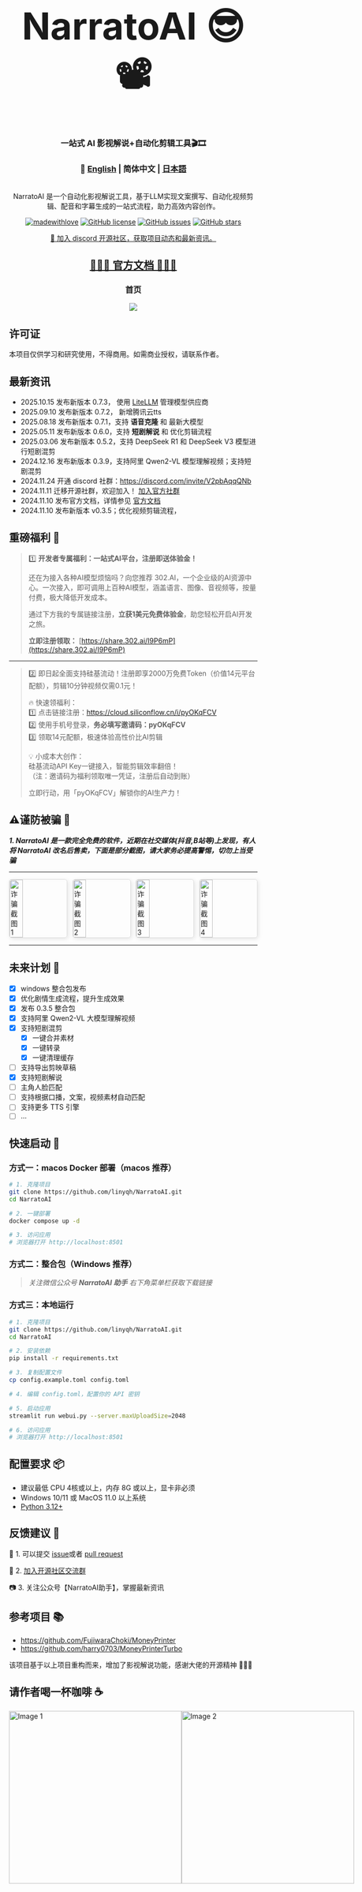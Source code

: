 
<div align="center">
<h1 align="center" style="font-size: 2cm;"> NarratoAI 😎📽️ </h1>
<h3 align="center">一站式 AI 影视解说+自动化剪辑工具🎬🎞️ </h3>


<h3>📖 <a href="README-en.md">English</a> | 简体中文 | <a href="README-ja.md">日本語</a> </h3>
<div align="center">

[//]: # (  <a href="https://trendshift.io/repositories/8731" target="_blank"><img src="https://trendshift.io/api/badge/repositories/8731" alt="harry0703%2FNarratoAI | Trendshift" style="width: 250px; height: 55px;" width="250" height="55"/></a>)
</div>
<br>
NarratoAI 是一个自动化影视解说工具，基于LLM实现文案撰写、自动化视频剪辑、配音和字幕生成的一站式流程，助力高效内容创作。
<br>

[![madewithlove](https://img.shields.io/badge/made_with-%E2%9D%A4-red?style=for-the-badge&labelColor=orange)](https://github.com/linyqh/NarratoAI)
[![GitHub license](https://img.shields.io/github/license/linyqh/NarratoAI?style=for-the-badge)](https://github.com/linyqh/NarratoAI/blob/main/LICENSE)
[![GitHub issues](https://img.shields.io/github/issues/linyqh/NarratoAI?style=for-the-badge)](https://github.com/linyqh/NarratoAI/issues)
[![GitHub stars](https://img.shields.io/github/stars/linyqh/NarratoAI?style=for-the-badge)](https://github.com/linyqh/NarratoAI/stargazers)

<a href="https://discord.com/invite/V2pbAqqQNb" target="_blank">💬 加入 discord 开源社区，获取项目动态和最新资讯。</a>

<h2><a href="https://p9mf6rjv3c.feishu.cn/wiki/SP8swLLZki5WRWkhuFvc2CyInDg?from=from_copylink" target="_blank">🎉🎉🎉 官方文档 🎉🎉🎉</a> </h2>
<h3>首页</h3>

![](docs/index-zh.png)

</div>

## 许可证
本项目仅供学习和研究使用，不得商用。如需商业授权，请联系作者。

## 最新资讯
- 2025.10.15 发布新版本 0.7.3， 使用 [LiteLLM](https://github.com/BerriAI/litellm) 管理模型供应商
- 2025.09.10 发布新版本 0.7.2，  新增腾讯云tts
- 2025.08.18 发布新版本 0.7.1，支持 **语音克隆** 和 最新大模型
- 2025.05.11 发布新版本 0.6.0，支持 **短剧解说** 和 优化剪辑流程
- 2025.03.06 发布新版本 0.5.2，支持 DeepSeek R1 和 DeepSeek V3 模型进行短剧混剪
- 2024.12.16 发布新版本 0.3.9，支持阿里 Qwen2-VL 模型理解视频；支持短剧混剪
- 2024.11.24 开通 discord 社群：https://discord.com/invite/V2pbAqqQNb
- 2024.11.11 迁移开源社群，欢迎加入！ [加入官方社群](https://github.com/linyqh/NarratoAI/wiki)
- 2024.11.10 发布官方文档，详情参见 [官方文档](https://p9mf6rjv3c.feishu.cn/wiki/SP8swLLZki5WRWkhuFvc2CyInDg)
- 2024.11.10 发布新版本 v0.3.5；优化视频剪辑流程，

## 重磅福利 🎉
> 1️⃣
> **开发者专属福利：一站式AI平台，注册即送体验金！**
>
> 还在为接入各种AI模型烦恼吗？向您推荐 302.AI，一个企业级的AI资源中心。一次接入，即可调用上百种AI模型，涵盖语言、图像、音视频等，按量付费，极大降低开发成本。
>
> 通过下方我的专属链接注册，**立获1美元免费体验金**，助您轻松开启AI开发之旅。
>
> **立即注册领取：** [https://share.302.ai/I9P6mP](https://share.302.ai/I9P6mP)

---
> 2️⃣
> 即日起全面支持硅基流动！注册即享2000万免费Token（价值14元平台配额），剪辑10分钟视频仅需0.1元！  
> 
> 🔥 快速领福利：  
> 1️⃣ 点击链接注册：https://cloud.siliconflow.cn/i/pyOKqFCV  
> 2️⃣ 使用手机号登录，**务必填写邀请码：pyOKqFCV**  
> 3️⃣ 领取14元配额，极速体验高性价比AI剪辑  
> 
> 💡 小成本大创作：  
> 硅基流动API Key一键接入，智能剪辑效率翻倍！  
> （注：邀请码为福利领取唯一凭证，注册后自动到账）  
> 
> 立即行动，用「pyOKqFCV」解锁你的AI生产力！


## ⚠️谨防被骗 📢

_**1. NarratoAI 是一款完全免费的软件，近期在社交媒体(抖音,B站等)上发现，有人将 NarratoAI 改名后售卖，下面是部分截图，请大家务必提高警惕，切勿上当受骗**_

---

<div style="display: flex; flex-wrap: wrap; justify-content: space-around; align-items: flex-start; gap: 10px;">
  <img src="https://github.com/user-attachments/assets/9cc0e5e4-bd5b-4655-b5ef-7d9085cdbc50" alt="诈骗截图 1" style="width: 23%; max-width: 250px; height: auto; border: 1px solid #ddd; border-radius: 5px; box-shadow: 2px 2px 8px rgba(0,0,0,0.1);">
  <img src="https://github.com/user-attachments/assets/464b877c-b061-4856-8260-a0ef6fad7e52" alt="诈骗截图 2" style="width: 23%; max-width: 250px; height: auto; border: 1px solid #ddd; border-radius: 5px; box-shadow: 2px 2px 8px rgba(0,0,0,0.1);">
  <img src="https://github.com/user-attachments/assets/9d7a6ea9-4bca-42b5-a61e-7e464037930f" alt="诈骗截图 3" style="width: 23%; max-width: 250px; height: auto; border: 1px solid #ddd; border-radius: 5px; box-shadow: 2px 2px 8px rgba(0,0,0,0.1);">
  <img src="https://github.com/user-attachments/assets/09eeb94d-c670-4d7d-ba19-c0468bed3291" alt="诈骗截图 4" style="width: 23%; max-width: 250px; height: auto; border: 1px solid #ddd; border-radius: 5px; box-shadow: 2px 2px 8px rgba(0,0,0,0.1);">
</div>

---

## 未来计划 🥳
- [x] windows 整合包发布
- [x] 优化剧情生成流程，提升生成效果
- [x] 发布 0.3.5 整合包
- [x] 支持阿里 Qwen2-VL 大模型理解视频
- [x] 支持短剧混剪
  - [x] 一键合并素材
  - [x] 一键转录
  - [x] 一键清理缓存
- [ ] 支持导出剪映草稿
- [X] 支持短剧解说
- [ ] 主角人脸匹配
- [ ] 支持根据口播，文案，视频素材自动匹配
- [ ] 支持更多 TTS 引擎
- [ ] ...

## 快速启动 🚀

### 方式一：macos Docker 部署（macos 推荐）
```bash
# 1. 克隆项目
git clone https://github.com/linyqh/NarratoAI.git
cd NarratoAI

# 2. 一键部署
docker compose up -d

# 3. 访问应用
# 浏览器打开 http://localhost:8501
```
### 方式二：整合包（Windows 推荐）
> *关注微信公众号 **NarratoAI 助手** 右下角菜单栏获取下载链接*

### 方式三：本地运行
```bash
# 1. 克隆项目
git clone https://github.com/linyqh/NarratoAI.git
cd NarratoAI

# 2. 安装依赖
pip install -r requirements.txt

# 3. 复制配置文件
cp config.example.toml config.toml

# 4. 编辑 config.toml，配置你的 API 密钥

# 5. 启动应用
streamlit run webui.py --server.maxUploadSize=2048

# 6. 访问应用
# 浏览器打开 http://localhost:8501
```

## 配置要求 📦

- 建议最低 CPU 4核或以上，内存 8G 或以上，显卡非必须
- Windows 10/11 或 MacOS 11.0 以上系统
- [Python 3.12+](https://www.python.org/downloads/)

## 反馈建议 📢

👏 1. 可以提交 [issue](https://github.com/linyqh/NarratoAI/issues)或者 [pull request](https://github.com/linyqh/NarratoAI/pulls)

💬 2. [加入开源社区交流群](https://github.com/linyqh/NarratoAI/wiki)

📷 3. 关注公众号【NarratoAI助手】，掌握最新资讯

## 参考项目 📚
- https://github.com/FujiwaraChoki/MoneyPrinter
- https://github.com/harry0703/MoneyPrinterTurbo

该项目基于以上项目重构而来，增加了影视解说功能，感谢大佬的开源精神 🥳🥳🥳 

## 请作者喝一杯咖啡 ☕️
<div style="display: flex; justify-content: space-between;">
  <img src="https://github.com/user-attachments/assets/5038ccfb-addf-4db1-9966-99415989fd0c" alt="Image 1" style="width: 350px; height: 350px; margin: auto;"/>
  <img src="https://github.com/user-attachments/assets/07d4fd58-02f0-425c-8b59-2ab94b4f09f8" alt="Image 2" style="width: 350px; height: 350px; margin: auto;"/>
</div>

## 赞助
[![Powered by DartNode](https://dartnode.com/branding/DN-Open-Source-sm.png)](https://dartnode.com "Powered by DartNode - Free VPS for Open Source")

## 许可证 📝

点击查看 [`LICENSE`](LICENSE) 文件

## Star History

[![Star History Chart](https://api.star-history.com/svg?repos=linyqh/NarratoAI&type=Date)](https://star-history.com/#linyqh/NarratoAI&Date)

